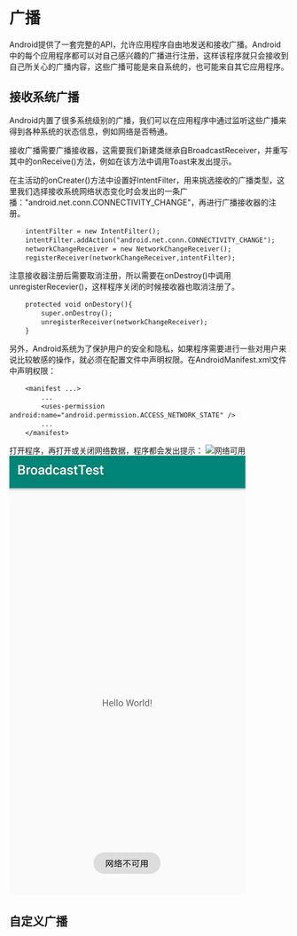 # 广播
Android提供了一套完整的API，允许应用程序自由地发送和接收广播。Android中的每个应用程序都可以对自己感兴趣的广播进行注册，这样该程序就只会接收到自己所关心的广播内容，这些广播可能是来自系统的，也可能来自其它应用程序。

## 接收系统广播
Android内置了很多系统级别的广播，我们可以在应用程序中通过监听这些广播来得到各种系统的状态信息，例如网络是否畅通。<br/>

接收广播需要广播接收器，这需要我们新建类继承自BroadcastReceiver，并重写其中的onReceive()方法，例如在该方法中调用Toast来发出提示。<br/>

在主活动的onCreater()方法中设置好IntentFilter，用来挑选接收的广播类型，这里我们选择接收系统网络状态变化时会发出的一条广播："android.net.conn.CONNECTIVITY_CHANGE"，再进行广播接收器的注册。
```
	intentFilter = new IntentFilter();
    intentFilter.addAction("android.net.conn.CONNECTIVITY_CHANGE");
    networkChangeReceiver = new NetworkChangeReceiver();
    registerReceiver(networkChangeReceiver,intentFilter);
```
注意接收器注册后需要取消注册，所以需要在onDestroy()中调用unregisterRecevier()，这样程序关闭的时候接收器也取消注册了。
```
	protected void onDestory(){
        super.onDestroy();
        unregisterReceiver(networkChangeReceiver);
    }
```
另外，Android系统为了保护用户的安全和隐私，如果程序需要进行一些对用户来说比较敏感的操作，就必须在配置文件中声明权限。在AndroidManifest.xml文件中声明权限：
```
	<manifest ...>
		...
		<uses-permission 	android:name="android.permission.ACCESS_NETWORK_STATE" />
		...
	</manifest>
```
打开程序，再打开或关闭网络数据，程序都会发出提示：
![网络可用](/BroadcastTest/img/网路可用.png) ![网络不可用](/BroadcastTest/img/网络不可用.png)
<br/>

## 自定义广播
